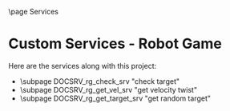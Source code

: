 \page Services

# Custom Services - Robot Game

Here are the services along with this project: 

- \subpage DOCSRV_rg_check_srv "check target"
- \subpage DOCSRV_rg_get_vel_srv "get velocity twist"
- \subpage DOCSRV_rg_get_target_srv "get random target"

